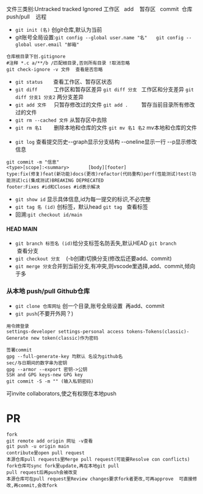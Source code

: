 文件三类别:Untracked tracked Ignored
工作区 &zwj; &zwj; &zwj;add &zwj; &zwj; &zwj; 暂存区 &zwj;  &zwj; &zwj;commit &zwj; &zwj; &zwj; 仓库 &zwj; &zwj; &zwj;push/pull &zwj; &zwj; &zwj; 远程
+ `git init (名)` 创git仓库,默认为当前
+ git账号全局设置:`git config --global user.name "名"`
  &zwj; &zwj; &zwj; &zwj; &zwj; &zwj; &zwj; &zwj; &zwj; &zwj; &zwj; &zwj; &zwj; &zwj; &zwj; &zwj; &zwj; &zwj; &zwj; &zwj; &zwj; &zwj; &zwj; &zwj; &zwj; &zwj;&zwj; &zwj; `git config --global user.email "邮箱"`
~~~
仓库根目录下创.gitignore
#注释 *.c a/**/b /匹配根目录,否则所有目录 !取消忽略
git check-ignore -v 文件  查看是否忽略
~~~
+ `git status` &zwj; &zwj; &zwj; &zwj; &zwj; &zwj; 查看工作区、暂存区状态
+ `git diff` &zwj; &zwj; &zwj; &zwj; &zwj; &zwj; &zwj; &zwj; &zwj; &zwj; 工作区和暂存区差异 
 `git diff 分支`&zwj; &zwj; &zwj; 工作区和分支差异
 `git diff 分支1 分支2` 两分支差异
 + `git add 文件` &zwj; &zwj; &zwj; &zwj; 只暂存修改过的文件
   `git add .` &zwj; &zwj; &zwj; &zwj; &zwj; &zwj; &zwj; &zwj; 暂存当前目录所有修改过的文件
+ `git rm --cached 文件` 从暂存区中去除
+ `git rm 名1` &zwj; &zwj; &zwj; &zwj; &zwj; &zwj; &zwj; 删除本地和仓库的文件
  `git mv 名1 名2` mv本地和仓库的文件
&zwj; 
&zwj; 
+ `git log` 查看提交历史--graph显示分支结构 --oneline显示一行 --p显示修改信息
~~~
git commit -m "信息"
<type>[scope]:<summary>       [body][footer]
type:fix(修复)feat(新功能)docs(更改)refactor(代码重构)perf(性能测试)test(功能测试)ci(集成测试)BREAKING DEPRECATED
footer:Fixes #id和Closes #id表示解决
~~~
+ `git show id` 显示具体信息,id为每一提交的标识,不必完整
+ `git tag 名 (id)` 创标签，默认head
   `git tag` &zwj; &zwj; &zwj; &zwj; &zwj; &zwj; &zwj; &zwj; &zwj; &zwj; &zwj; &zwj; &zwj; &zwj; 查看标签
+ 回溯:`git checkout id/main`
#### HEAD MAIN
+ `git branch 标签名 (id)`给分支标签名防丢失,默认HEAD
  `git branch` &zwj; &zwj; &zwj; &zwj; &zwj; &zwj; &zwj; &zwj; &zwj; &zwj; &zwj; &zwj; &zwj; &zwj; &zwj; 查看分支
+ `git checkout 分支` &zwj; &zwj; &zwj; (-b创建)切换分支(修改后还要add、commit)
+ `git merge 分支`合并到当前分支,有冲突,则vscode里选择,add、commit,倾向于多
&zwj; 
&zwj;  
### 从本地 push/pull Github仓库
+ `git clone 仓库网址` 创一个目录,账号全局设置
 &zwj; 再add、commit
+ `git push`(不要开外网？)
~~~
用令牌登录
settings-developer settings-personal access tokens-Tokens(classic)-Generate new token(classic)作为密码
~~~ 
~~~
签署commit
gpg --full-generate-key 均默认 名设为github名
sec/与日期间的数字串为密钥
gpg --armor --export 密钥->公钥
SSH and GPG keys-new GPG key
git commit -S -m "" (输入私钥密码)
~~~
可invite collaborators,使之有权限在本地push
# PR
~~~
fork
git remote add origin 网址 -v查看
git push -u origin main
contribute里open pull request
本源仓库pull requests里Merge pull request(可能要Resolve con conflicts)
fork仓库可sync fork里update,再在本地git pull
pull request后再push会被改变
本源仓库可在pull request里Review changes要求fork者更改,可再approve  可直接修改,再commit,会改fork
~~~